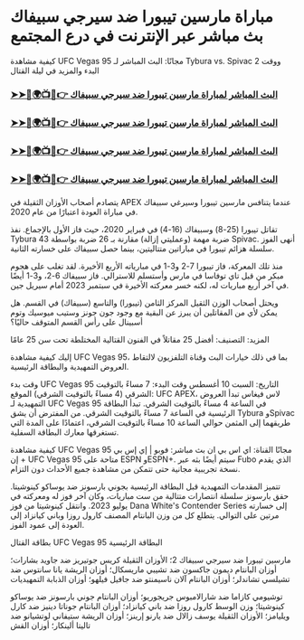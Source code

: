 #  مباراة مارسين تيبورا ضد سيرجي سبيفاك بث مباشر عبر الإنترنت في درع المجتمع

كيفية مشاهدة UFC Vegas 95 مجانًا: البث المباشر لـ Tybura vs. Spivac 2 ووقت البدء والمزيد في ليلة القتال

<h3><a href="https://cutt.ly/MecUE7J2">➤➤🔴🌍📺📱👉 البث المباشر لمباراة مارسين تيبورا ضد سيرجي سبيفاك</a></h3>

<h3><a href="https://cutt.ly/MecUE7J2">➤➤🔴🌍📺📱👉 البث المباشر لمباراة مارسين تيبورا ضد سيرجي سبيفاك</a></h3>

<h3><a href="https://cutt.ly/MecUE7J2">➤➤🔴🌍📺📱👉 البث المباشر لمباراة مارسين تيبورا ضد سيرجي سبيفاك</a></h3>

<h3><a href="https://cutt.ly/MecUE7J2">➤➤🔴🌍📺📱👉 البث المباشر لمباراة مارسين تيبورا ضد سيرجي سبيفاك</a></h3>

يتصادم أصحاب الأوزان الثقيلة في APEX عندما يتنافس مارسين تيبورا وسيرغي سبيفاك في مباراة العودة اعتبارًا من عام 2020.

تقاتل تيبورا (25-8) وسبيفاك (16-4) في فبراير 2020، حيث فاز الأول بالإجماع. نفذ Tybura 43 ضربة مهمة (وعمليتي إزالة) مقارنة بـ 26 ضربة بواسطة Spivac. أنهى الفوز سلسلة هزائم تيبورا في مباراتين متتاليتين، بينما حصل سبيفاك على خسارته الثانية.

منذ تلك المعركة، فاز تيبورا 7-2 و3-1 في مبارياته الأربع الأخيرة. لقد تغلب على هجوم مبكر من قبل تاي توفاسا في مارس وأستسلم للاسترالي. فاز سبيفاك 6-2، و3-1 أيضًا في آخر أربع مباريات له، لكنه خسر معركته الأخيرة في سبتمبر 2023 أمام سيريل جين.

ويحتل أصحاب الوزن الثقيل المركز الثامن (تيبورا) والتاسع (سبيفاك) في القسم. هل يمكن لأي من المقاتلين أن يبرز عن البقية مع وجود جون جونز وستيب ميوسيك وتوم أسبينال على رأس القسم المتوقف حاليًا؟

المزيد:  التصنيف: أفضل 25 مقاتلاً في الفنون القتالية المختلطة تحت سن 25 عامًا

إليك كيفية مشاهدة UFC Vegas 95، بما في ذلك خيارات البث وقناة التلفزيون لالتقاط العروض التمهيدية والبطاقة الرئيسية.

وقت بدء UFC Vegas 95
التاريخ:  السبت 10 أغسطس
وقت البدء: 7 مساءً بالتوقيت الشرقي (4 مساءً بالتوقيت الشرقي)
الموقع:  UFC APEX، لاس فيغاس
تبدأ العروض التمهيدية لـ UFC Vegas 95 في الساعة 4 مساءً بالتوقيت الشرقي. تبدأ البطاقة الرئيسية في الساعة 7 مساءً بالتوقيت الشرقي. من المفترض أن يشق Tybura وSpivac طريقهما إلى المثمن حوالي الساعة 10 مساءً بالتوقيت الشرقي، اعتمادًا على المدة التي تستغرقها معارك البطاقة السفلية.

كيفية مشاهدة UFC Vegas 95 مجانًا
القناة:  اي اس بي ان
بث مباشر:  فوبو  |  إي إس بي إن +
UFC Vegas 95 متاحة على ESPN وESPN+. سيتم أيضًا بثه عبر  Fubo  الذي يقدم  نسخة تجريبية مجانية  حتى تتمكن من مشاهدة جميع الأحداث دون التزام. 

تتميز المقدمات التمهيدية قبل البطاقة الرئيسية بجوني بارسونز ضد يوساكو كينوشيتا. حقق بارسونز سلسلة انتصارات متتالية من ست مباريات، وكان آخر فوز له ومعركته في يوليو 2023. وانتقل كينوشيتا من فوز Dana White's Contender Series إلى خسارته مرتين على التوالي. يتطلع كل من وزن البانتام المصنف كارول روزا وباني كيانزاد إلى العودة إلى عمود الفوز. 

بطاقة القتال UFC Vegas 95
البطاقة الرئيسية

مارسين تيبورا ضد سيرجي سبيفاك 2؛ الأوزان الثقيلة
كريس جوتيريز ضد جاويد بشارات؛ أوزان البانتام
ديمون جاكسون ضد تشيبي ماريسكال؛ أوزان الريشة
يانا سانتوس ضد تشيلسي تشاندلر؛ أوزان البانتام
آلان ناسيمنتو ضد جافيل فيلهو؛ أوزان الذبابة
التمهيديات

توشيومي كازاما ضد شارالامبوس جريجوريو؛ أوزان البانتام
جوني بارسونز ضد يوساكو كينوشيتا؛ وزن الوسط
كارول روزا ضد باني كيانزاد؛ أوزان البانتام
جوناتا دينيز ضد كارل ويليامز؛ الأوزان الثقيلة
يوسف زالال ضد يارنو إرينز؛ أوزان الريشة
ستيفاني لوتشيانو ضد تاليتا ألينكار؛ أوزان القش
